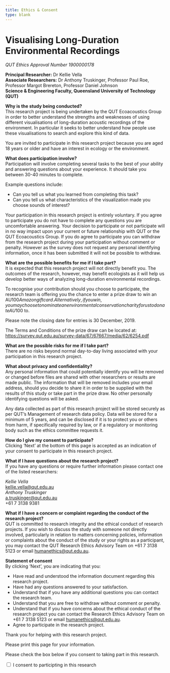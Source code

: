 ```yaml
---
title: Ethics & Consent
type: blank
---
```


# Visualising Long-Duration Environmental Recordings

*QUT Ethics Approval Number 1900000178*

**Principal Researcher:** Dr Kellie Vella <br>
**Associate Researchers:**	Dr Anthony Truskinger, Professor Paul Roe, Professor Margot Brereton, Professor Daniel Johnson
<br> <b> Science & Engineering Faculty, 
Queensland University of Technology (QUT)</b>
<p> <b>Why is the study being conducted? </b><br> 
This research project is being undertaken by the QUT Ecoacoustics Group in order to better understand the strengths and weaknesses of using different visualisations of long-duration acoustic recordings of the environment. In particular it seeks to better understand how people use these visualisations to search and explore this kind of data. 

You are invited to participate in this research project because you are aged 18 years or older and have an interest in ecology or the environment. 

**What does participation involve?**<br>
Participation will involve completing several tasks to the best of your ability and answering questions about your experience. It should take you between 30-40 minutes to complete. 

Example questions include:

* Can you tell us what you learned from completing this task?
* Can you tell us what characteristics of the visualization made you choose sounds of interest?

Your participation in this research project is entirely voluntary. If you agree to participate you do not have to complete any questions you are uncomfortable answering. Your decision to participate or not participate will in no way impact upon your current or future relationship with QUT or the QUT Ecoacoustics Group. If you do agree to participate you can withdraw from the research project during your participation without comment or penalty. However as the survey does not request any personal identifying information, once it has been submitted it will not be possible to withdraw.

**What are the possible benefits for me if I take part?**<br>
It is expected that this research project will not directly benefit you. The outcomes of the research, however, may benefit ecologists as it will help us develop better ways of analyzing long-duration environmental recordings.

To recognise your contribution should you choose to participate, the research team is offering you the chance to enter a prize draw to win an AU$100 Amazon gift card. Alternatively, if you win, you may choose to nominate an environmental conservation charity for us to donate AU$100 to. 

Please note the closing date for entries is 30 December, 2019.  

The Terms and Conditions of the prize draw can be located at:
	https://survey.qut.edu.au/survey-data/67/67667/media/62/6254.pdf

**What are the possible risks for me if I take part?**<br>
There are no risks beyond normal day-to-day living associated with your participation in this research project.

**What about privacy and confidentiality?**<br>
Any personal information that could potentially identify you will be removed or changed before files are shared with other researchers or results are made public.  The information that will be removed includes your email address, should you decide to share it in order to be supplied with the results of this study or take part in the prize draw. No other personally identifying questions will be asked.

Any data collected as part of this research project will be stored securely as per QUT’s Management of research data policy.  Data will be stored for a minimum of 5 years, and can be disclosed if it is to protect you or others from harm, if specifically required by law, or if a regulatory or monitoring body such as the ethics committee requests it.   

**How do I give my consent to participate?**<br>
Clicking ‘Next’ at the bottom of this page is accepted as an indication of your consent to participate in this research project.

**What if I have questions about the research project?**<br>
If you have any questions or require further information please contact one of the listed researchers:

*Kellie Vella*	<br>kellie.vella@qut.edu.au  
*Anthony Truskinger*	<br>a.truskinger@qut.edu.au <br>	+61 7 3138 9381 

**What if I have a concern or complaint regarding the conduct of the research project?**<br>
QUT is committed to research integrity and the ethical conduct of research projects.  If you wish to discuss the study with someone not directly involved, particularly in relation to matters concerning policies, information or complaints about the conduct of the study or your rights as a participant, you may contact the QUT Research Ethics Advisory Team on +61 7 3138 5123 or email humanethics@qut.edu.au.

**Statement of consent**<br>
By clicking ‘Next’, you are indicating that you:

* Have read and understood the information document regarding this research project.
* Have had any questions answered to your satisfaction.
* Understand that if you have any additional questions you can contact the research team.
* Understand that you are free to withdraw without comment or penalty.
* Understand that if you have concerns about the ethical conduct of the research project you can contact the Research Ethics Advisory Team on +61 7 3138 5123 or email [humanethics@qut.edu.au](mailto:humanethics@qut.edu.au).
* Agree to participate in the research project.

Thank you for helping with this research project.

Please print this page for your information.

Please check the box below if you consent to taking part in this research.

 <label >
    <input type="checkbox" id="consentCheckbox" />
    I consent to participting in this research
</label>

